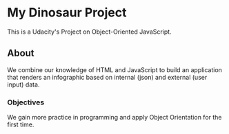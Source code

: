 # My Dinosaur Project

This is a Udacity's Project on Object-Oriented JavaScript.

## About

We combine our knowledge of HTML and JavaScript to build an application that renders an infographic based on internal (json) and external (user input) data.

### Objectives

We gain more practice in programming and apply Object Orientation for the first time.
